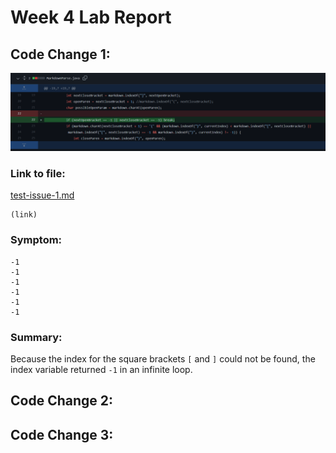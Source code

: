 # Week 4 Lab Report

## Code Change 1:

![1-1](codechange1-1.png)

### Link to file: 
[test-issue-1.md](https://github.com/idonotknowwhatiamdoing/markdown-parse/blob/bfe7abee1421bcb19304fc2b560400433a221c66/test-issue-1.md)
```
(link)
```

### Symptom: 
```
-1
-1
-1
-1
-1
-1
```

### Summary:
Because the index for the square brackets ```[``` and ```]``` could not be found, the index variable returned ```-1``` in an infinite loop.

## Code Change 2: 

## Code Change 3: 
